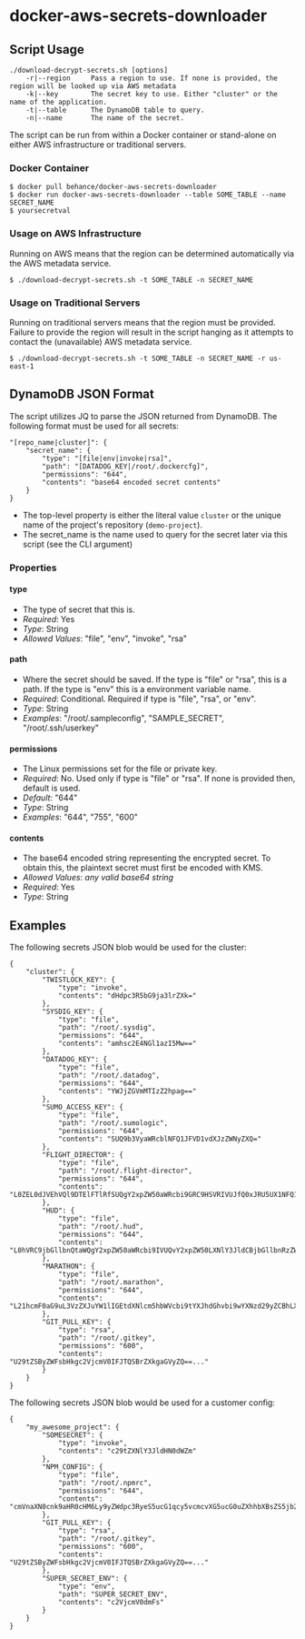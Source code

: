 # docker-aws-secrets-downloader

## Script Usage
```
./download-decrypt-secrets.sh [options]
    -r|--region     Pass a region to use. If none is provided, the region will be looked up via AWS metadata
    -k|--key        The secret key to use. Either "cluster" or the name of the application.
    -t|--table      The DynamoDB table to query.
    -n|--name       The name of the secret.
```

The script can be run from within a Docker container or stand-alone on either AWS infrastructure or traditional servers.

### Docker Container
```
$ docker pull behance/docker-aws-secrets-downloader
$ docker run docker-aws-secrets-downloader --table SOME_TABLE --name SECRET_NAME
$ yoursecretval
```

### Usage on AWS Infrastructure
Running on AWS means that the region can be determined automatically via the AWS metadata service.

```
$ ./download-decrypt-secrets.sh -t SOME_TABLE -n SECRET_NAME
```

### Usage on Traditional Servers
Running on traditional servers means that the region must be provided. Failure to provide the region will result in the script hanging as it attempts to contact the (unavailable) AWS metadata service.

```
$ ./download-decrypt-secrets.sh -t SOME_TABLE -n SECRET_NAME -r us-east-1
```

## DynamoDB JSON Format
The script utilizes JQ to parse the JSON returned from DynamoDB. The following format must be used for all secrets:

```
"[repo_name|cluster]": {
	"secret_name": {
        "type": "[file|env|invoke|rsa]",
        "path": "[DATADOG_KEY|/root/.dockercfg]",
        "permissions": "644",
        "contents": "base64 encoded secret contents"
    }
}
```

* The top-level property is either the literal value `cluster` or the unique name of the project's repository (`demo-project`).
* The secret_name is the name used to query for the secret later via this script (see the CLI argument)

### Properties

#### type

* The type of secret that this is.
* _Required_: Yes
* _Type_: String
* _Allowed Values_: "file", "env", "invoke", "rsa"

#### path

* Where the secret should be saved. If the type is "file" or "rsa", this is a path. If the type is "env" this is a environment variable name.
* _Required_: Conditional. Required if type is "file", "rsa", or "env".
* _Type_: String
* _Examples_: "/root/.sampleconfig", "SAMPLE_SECRET", "/root/.ssh/userkey"

#### permissions

* The Linux permissions set for the file or private key.
* _Required_: No. Used only if type is "file" or "rsa". If none is provided then, default is used.
* _Default_: "644"
* _Type_: String
* _Examples_: "644", "755", "600"

#### contents

* The base64 encoded string representing the encrypted secret. To obtain this, the plaintext secret must first be encoded with KMS.
* _Allowed Values_: _any valid base64 string_
* _Required_: Yes
* _Type_: String

## Examples

The following secrets JSON blob would be used for the cluster:

```
{
    "cluster": {
        "TWISTLOCK_KEY": {
        	"type": "invoke",
        	"contents": "dHdpc3R5bG9ja3lrZXk="
        },
        "SYSDIG_KEY": {
        	"type": "file",
        	"path": "/root/.sysdig",
        	"permissions": "644",
        	"contents": "amhsc2E4NGl1azI5Mw=="
        },
        "DATADOG_KEY": {
        	"type": "file",
        	"path": "/root/.datadog",
        	"permissions": "644",
        	"contents": "YWJjZGVmMTIzZ2hpag=="
        },
        "SUMO_ACCESS_KEY": {
        	"type": "file",
        	"path": "/root/.sumologic",
        	"permissions": "644",
        	"contents": "SUQ9b3VyaWRcblNFQ1JFVD1vdXJzZWNyZXQ="
        },
        "FLIGHT_DIRECTOR": {
        	"type": "file",
        	"path": "/root/.flight-director",
        	"permissions": "644",
        	"contents": "L0ZEL0dJVEhVQl9DTElFTlRfSUQgY2xpZW50aWRcbi9GRC9HSVRIVUJfQ0xJRU5UX1NFQ1JFVCBjbGllbnRzZWNyZXRcbi9GRC9HSVRIVUJfQUxMT1dFRF9URUFNUyBvcmcvdGVhbSBvcmcvb3RoZXJ0ZWFt"
        },
        "HUD": {
        	"type": "file",
        	"path": "/root/.hud",
        	"permissions": "644",
        	"contents": "L0hVRC9jbGllbnQtaWQgY2xpZW50aWRcbi9IVUQvY2xpZW50LXNlY3JldCBjbGllbnRzZWNyZXQ="
        },
        "MARATHON": {
        	"type": "file",
        	"path": "/root/.marathon",
        	"permissions": "644",
        	"contents": "L21hcmF0aG9uL3VzZXJuYW1lIGEtdXNlcm5hbWVcbi9tYXJhdGhvbi9wYXNzd29yZCBhLXBhc3N3b3Jk"
        },
        "GIT_PULL_KEY": {
        	"type": "rsa",
        	"path": "/root/.gitkey",
        	"permissions": "600",
        	"contents": "U29tZSByZWFsbHkgc2VjcmV0IFJTQSBrZXkgaGVyZQ==..."
        }
    }
}
```

The following secrets JSON blob would be used for a customer config:

```
{
    "my_awesome_project": {
        "SOMESECRET": {
        	"type": "invoke",
        	"contents": "c29tZXNlY3JldHN0dWZm"
        },
        "NPM_CONFIG": {
        	"type": "file",
        	"path": "/root/.npmrc",
        	"permissions": "644",
        	"contents": "cmVnaXN0cnk9aHR0cHM6Ly9yZWdpc3RyeS5ucG1qcy5vcmcvXG5ucG0uZXhhbXBsZS5jb20vOl9wYXNzd29yZD1rYWpzOTNvMj09XG5ucG0uZXhhbXBsZS5jb20vOnVzZXJuYW1lPXVzZXJcbm5wbS5leGFtcGxlLmNvbS86ZW1haWw9dXNlckBleGFtcGxlLmNvbVxubnBtLmV4YW1wbGUuY29tLzphbHdheXMtYXV0aD10cnVl"
        },
        "GIT_PULL_KEY": {
        	"type": "rsa",
        	"path": "/root/.gitkey",
        	"permissions": "600",
        	"contents": "U29tZSByZWFsbHkgc2VjcmV0IFJTQSBrZXkgaGVyZQ==..."
        },
        "SUPER_SECRET_ENV": {
        	"type": "env",
        	"path": "SUPER_SECRET_ENV",
        	"contents": "c2VjcmV0dmFs"
        }
    }
}
```